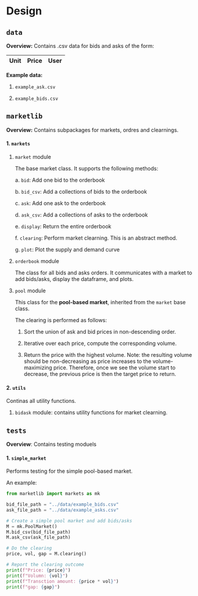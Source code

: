 # Design

## `data`

**Overview:** Contains .csv data for bids and asks of the form:

| Unit  | Price |  User |
| ------------- | ------------- |  ------------- |

**Example data:**

1. ``example_ask.csv``

2. ``example_bids.csv``


## `marketlib`
**Overview:** Contains subpackages for markets, ordres and clearnings.

#### 1. ``markets``

  1. ``market`` module

       The base market class. It supports the following methods:

       a. `bid`: Add one bid to the orderbook

       b. `bid_csv`: Add a collections of bids to the orderbook

       c. `ask`: Add one ask to the orderbook

       d. `ask_csv`: Add a collections of asks to the orderbook

       e. `display`: Return the entire orderbook

       f. `clearing`: Perform market clearning. This is an abstract method.

       g. `plot`: Plot the supply and demand curve

  2.  ``orderbook`` module

      The class for all bids and asks orders. It communicates with a market to add bids/asks, display the dataframe, and plots.

  3. `pool` module

      This class for the **pool-based market**, inherited from the `market` base class.

     The clearing is performed as follows:

     1. Sort the union of ask and bid prices in non-descending order.

     2. Iterative over each price, compute the corresponding volume.

     3. Return the price with the highest volume.
            Note: the resulting volume should be non-decreasing as 
            price increases to the volume-maximizing price. Therefore, 
            once we see the volume start to decrease, the previous price 
            is then the target price to return.

#### 2. ``utils``

Continas all utility functions.

1. `bidask` module: contains utility functions for market clearning. 

## `tests`
**Overview**: Contains testing moduels

#### 1. ``simple_market``

Performs testing for the simple pool-based market. 

An example:

```python
from marketlib import markets as mk

bid_file_path = "../data/example_bids.csv"
ask_file_path = "../data/example_asks.csv"

# Create a simple pool market and add bids/asks
M = mk.PoolMarket()
M.bid_csv(bid_file_path)
M.ask_csv(ask_file_path)

# Do the clearing
price, vol, gap = M.clearing()

# Report the clearing outcome
print(f"Price: {price}")
print(f"Volumn: {vol}")
print(f"Transction amount: {price * vol}")
print(f"gap: {gap}")
```
